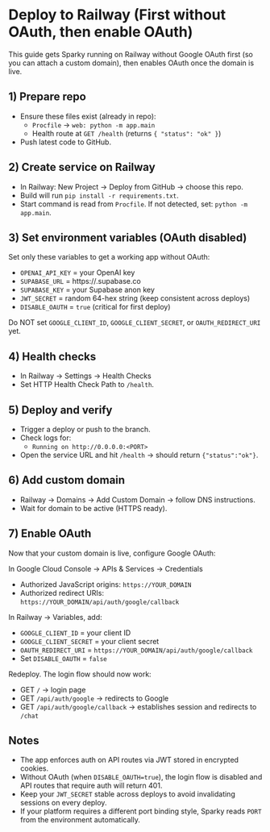 # Deploy to Railway (First without OAuth, then enable OAuth)

This guide gets Sparky running on Railway without Google OAuth first (so you can attach a custom domain), then enables OAuth once the domain is live.

## 1) Prepare repo

- Ensure these files exist (already in repo):
  - `Procfile` → `web: python -m app.main`
  - Health route at `GET /health` (returns `{ "status": "ok" }`)
- Push latest code to GitHub.

## 2) Create service on Railway

- In Railway: New Project → Deploy from GitHub → choose this repo.
- Build will run `pip install -r requirements.txt`.
- Start command is read from `Procfile`. If not detected, set: `python -m app.main`.

## 3) Set environment variables (OAuth disabled)

Set only these variables to get a working app without OAuth:

- `OPENAI_API_KEY` = your OpenAI key
- `SUPABASE_URL` = https://<project>.supabase.co
- `SUPABASE_KEY` = your Supabase anon key
- `JWT_SECRET` = random 64-hex string (keep consistent across deploys)
- `DISABLE_OAUTH` = `true` (critical for first deploy)

Do NOT set `GOOGLE_CLIENT_ID`, `GOOGLE_CLIENT_SECRET`, or `OAUTH_REDIRECT_URI` yet.

## 4) Health checks

- In Railway → Settings → Health Checks
- Set HTTP Health Check Path to `/health`.

## 5) Deploy and verify

- Trigger a deploy or push to the branch.
- Check logs for:
  - `Running on http://0.0.0.0:<PORT>`
- Open the service URL and hit `/health` → should return `{"status":"ok"}`.

## 6) Add custom domain

- Railway → Domains → Add Custom Domain → follow DNS instructions.
- Wait for domain to be active (HTTPS ready).

## 7) Enable OAuth

Now that your custom domain is live, configure Google OAuth:

In Google Cloud Console → APIs & Services → Credentials
- Authorized JavaScript origins: `https://YOUR_DOMAIN`
- Authorized redirect URIs: `https://YOUR_DOMAIN/api/auth/google/callback`

In Railway → Variables, add:
- `GOOGLE_CLIENT_ID` = your client ID
- `GOOGLE_CLIENT_SECRET` = your client secret
- `OAUTH_REDIRECT_URI` = `https://YOUR_DOMAIN/api/auth/google/callback`
- Set `DISABLE_OAUTH` = `false`

Redeploy. The login flow should now work:
- GET `/` → login page
- GET `/api/auth/google` → redirects to Google
- GET `/api/auth/google/callback` → establishes session and redirects to `/chat`

## Notes

- The app enforces auth on API routes via JWT stored in encrypted cookies.
- Without OAuth (when `DISABLE_OAUTH=true`), the login flow is disabled and API routes that require auth will return 401.
- Keep your `JWT_SECRET` stable across deploys to avoid invalidating sessions on every deploy.
- If your platform requires a different port binding style, Sparky reads `PORT` from the environment automatically.
